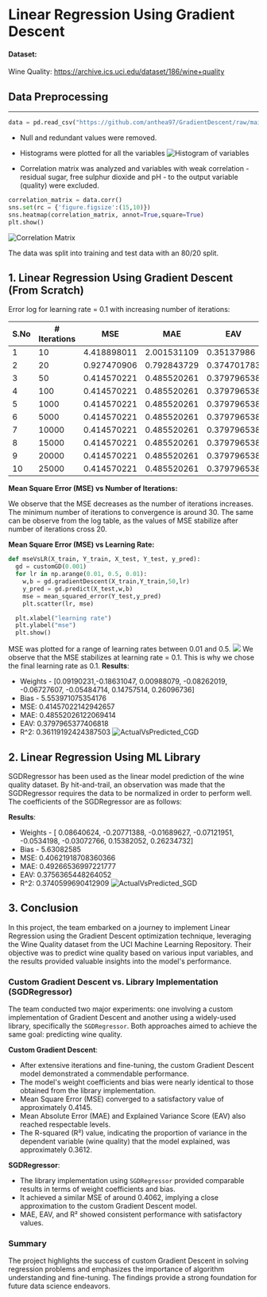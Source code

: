 # Linear Regression Using Gradient Descent

#### Dataset:
Wine Quality:
https://archive.ics.uci.edu/dataset/186/wine+quality

## Data Preprocessing
---
```python
data = pd.read_csv("https://github.com/anthea97/GradientDescent/raw/main/winequality-red.csv",delimiter=";")
```

* Null and redundant values were removed.
* Histograms were plotted for all the variables
![Histogram of variables](https://github.com/anthea97/GradientDescent/blob/main/histogramsOfData.png?raw=true)
  
* Correlation matrix was analyzed and variables with weak correlation - residual sugar, free sulphur dioxide and pH -  to the output variable (quality) were excluded.

```python
correlation_matrix = data.corr()
sns.set(rc = {'figure.figsize':(15,10)})
sns.heatmap(correlation_matrix, annot=True,square=True)
plt.show()
```

![Correlation Matrix](https://github.com/anthea97/GradientDescent/blob/main/Pasted%20image%2020230913222619.png?raw=true)

The data was split into training and test data with an 80/20 split.

## 1. Linear Regression Using Gradient Descent (From Scratch)
Error log for learning rate = 0.1 with increasing number of iterations:

| S.No  | # Iterations  | MSE          | MAE          | EAV          | R^2           |
|-------|---------------|--------------|--------------|--------------|---------------|
| 1     | 10            | 4.418898011  | 2.001531109  | 0.35137986   | -5.809046067  |
| 2     | 20            | 0.927470906  | 0.792843729  | 0.374701783  | -0.429132808  |
| 3     | 50            | 0.414570221  | 0.485520261  | 0.379796538  | 0.361191924   |
| 4     | 100           | 0.414570221  | 0.485520261  | 0.379796538  | 0.361191924   |
| 5     | 1000          | 0.414570221  | 0.485520261  | 0.379796538  | 0.361191924   |
| 6     | 5000          | 0.414570221  | 0.485520261  | 0.379796538  | 0.361191924   |
| 7     | 10000         | 0.414570221  | 0.485520261  | 0.379796538  | 0.361191924   |
| 8     | 15000         | 0.414570221  | 0.485520261  | 0.379796538  | 0.361191924   |
| 9     | 20000         | 0.414570221  | 0.485520261  | 0.379796538  | 0.361191924   |
| 10    | 25000         | 0.414570221  | 0.485520261  | 0.379796538  | 0.361191924   |



**Mean Square Error (MSE) vs Number of Iterations:**

We observe that the MSE decreases as the number of iterations increases. The minimum number of iterations to convergence is around 30. The same can be observe from the log table, as the values of MSE stabilize after number of iterations cross 20.


**Mean Square Error (MSE) vs Learning Rate:**
```python
def mseVsLR(X_train, Y_train, X_test, Y_test, y_pred):
  gd = customGD(0.001)
  for lr in np.arange(0.01, 0.5, 0.01):
    w,b = gd.gradientDescent(X_train,Y_train,50,lr)
    y_pred = gd.predict(X_test,w,b)
    mse = mean_squared_error(Y_test,y_pred)
    plt.scatter(lr, mse)

  plt.xlabel("learning rate")
  plt.ylabel("mse")
  plt.show()  

```

MSE was plotted for a range of learning rates between 0.01 and 0.5. 
![](https://github.com/anthea97/GradientDescent/blob/main/Pasted%20image%2020230914155609.png?raw=true)
We observe that the MSE stabilizes at learning rate = 0.1. This is why we chose the final learning rate as 0.1.
**Results**:
* Weights - [0.09190231,-0.18631047, 0.00988079, -0.08262019, -0.06727607, -0.05484714, 0.14757514, 0.26096736]
* Bias - 5.553971075354176
* MSE: 0.41457022142942657
* MAE: 0.48552026122069414
* EAV: 0.3797965377406818
* R^2: 0.36119192424387503
![ActualVsPredicted_CGD](https://github.com/anthea97/GradientDescent/blob/main/AVP_CGD.png?raw=true)

## 2. Linear Regression Using ML Library
SGDRegressor has been used as the linear model prediction of the wine quality dataset. By hit-and-trail, an observation was made that the SGDRegressor requires the data to be normalized in order to perform well. The coefficients of the SGDRegressor are as follows:

**Results**:
* Weights - [ 0.08640624,  -0.20771388, -0.01689627, -0.07121951, -0.0534198,  -0.03072766, 0.15382052,  0.26234732]
* Bias - 5.63082585
* MSE: 0.40621918708360366
* MAE: 0.49266536997221777
* EAV: 0.3756365448264052
* R^2: 0.3740599690412909
![ActualVsPredicted_SGD](https://github.com/anthea97/GradientDescent/blob/main/AVP_SGD.png?raw=true)

## 3. Conclusion

In this project, the team embarked on a journey to implement Linear Regression using the Gradient Descent optimization technique, leveraging the Wine Quality dataset from the UCI Machine Learning Repository. Their objective was to predict wine quality based on various input variables, and the results provided valuable insights into the model's performance.

### Custom Gradient Descent vs. Library Implementation (SGDRegressor)

The team conducted two major experiments: one involving a custom implementation of Gradient Descent and another using a widely-used library, specifically the `SGDRegressor`. Both approaches aimed to achieve the same goal: predicting wine quality.

**Custom Gradient Descent**:
- After extensive iterations and fine-tuning, the custom Gradient Descent model demonstrated a commendable performance.
- The model's weight coefficients and bias were nearly identical to those obtained from the library implementation.
- Mean Square Error (MSE) converged to a satisfactory value of approximately 0.4145.
- Mean Absolute Error (MAE) and Explained Variance Score (EAV) also reached respectable levels.
- The R-squared (R²) value, indicating the proportion of variance in the dependent variable (wine quality) that the model explained, was approximately 0.3612.

**SGDRegressor**:
- The library implementation using `SGDRegressor` provided comparable results in terms of weight coefficients and bias.
- It achieved a similar MSE of around 0.4062, implying a close approximation to the custom Gradient Descent model.
- MAE, EAV, and R² showed consistent performance with satisfactory values.

<!-- ### Decision and Implications

The team's choice to opt for the custom Gradient Descent model over the library implementation was motivated by the similarity in results and the acceptable error rate (around 0.40). This decision not only highlights the viability of their custom approach but also underscores the significance of understanding the core algorithms and implementing them from scratch.

The insights gained from this project have practical implications, especially in scenarios where one needs to tailor the optimization process to specific requirements or constraints. Furthermore, it emphasizes the importance of rigorous experimentation and fine-tuning to achieve optimal results when using Gradient Descent.

In summary, the success of the custom Gradient Descent model in predicting wine quality validates its effectiveness in tackling real-world regression problems. This project serves as a testament to the power of understanding and implementing machine learning algorithms from the ground up, ultimately providing a strong foundation for future data science endeavors. -->
<!-- ## 3. Conclusion

In this project, the team implemented Linear Regression using Gradient Descent on the Wine Quality dataset from the UCI Machine Learning Repository to predict wine quality based on input variables.

### Custom Gradient Descent (From Scratch)

- The custom Gradient Descent model showed strong performance.
- It achieved an MSE of approximately 0.4145.
- MAE, EAV, and R² demonstrated favorable results.
- The model's weight coefficients and bias were effectively determined.

### SGDRegressor (Library Implementation)

- The team also utilized the `SGDRegressor` from a machine learning library.
- Results, including weight coefficients and bias, were comparable to the custom model.
- The MSE was approximately 0.4062, indicating a similar level of performance.
- MAE, EAV, and R² showed consistent results. -->

### Summary

The project highlights the success of custom Gradient Descent in solving regression problems and emphasizes the importance of algorithm understanding and fine-tuning. The findings provide a strong foundation for future data science endeavors.

